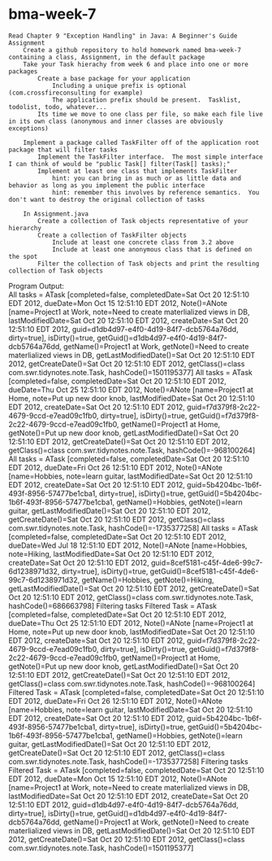 bma-week-7
==========

    Read Chapter 9 "Exception Handling" in Java: A Beginner's Guide
    Assignment
        Create a github repository to hold homework named bma-week-7 containing a class, Assignment, in the default package
        Take your Task hierachy from week 6 and place into one or more packages
            Create a base package for your application
                Including a unique prefix is optional (com.crossfireconsulting for example)
                The application prefix should be present.  Tasklist, todolist, todo, whatever...
            Its time we move to one class per file, so make each file live in its own class (anonymous and inner classes are obviously exceptions)
        
        Implement a package called TaskFilter off of the application root package that will filter tasks 
            Implement the TaskFilter interface.  The most simple interface I can think of would be "public Task[] filter(Task[] tasks);"
            Implement at least one class that implements TaskFilter 
                hint: you can bring in as much or as little data and behavior as long as you implement the public interface
                hint: remember this involves by reference semantics.  You don't want to destroy the original collection of tasks
        
        In Assignment.java
            Create a collection of Task objects representative of your hierarchy
            Create a collection of TaskFilter objects
                Include at least one concrete class from 3.2 above
                Include at least one anonymous class that is defined on the spot
            Filter the collection of Task objects and print the resulting collection of Task objects
            
            
Program Output:            
All tasks = ATask [completed=false, completedDate=Sat Oct 20 12:51:10 EDT 2012, dueDate=Mon Oct 15 12:51:10 EDT 2012, Note()=ANote [name=Project1 at Work, note=Need to create materlialized views in DB, lastModifiedDate=Sat Oct 20 12:51:10 EDT 2012, createDate=Sat Oct 20 12:51:10 EDT 2012, guid=d1db4d97-e4f0-4d19-84f7-dcb5764a76dd, dirty=true], isDirty()=true, getGuid()=d1db4d97-e4f0-4d19-84f7-dcb5764a76dd, getName()=Project1 at Work, getNote()=Need to create materlialized views in DB, getLastModifiedDate()=Sat Oct 20 12:51:10 EDT 2012, getCreateDate()=Sat Oct 20 12:51:10 EDT 2012, getClass()=class com.swr.tidynotes.note.Task, hashCode()=1501195377]
All tasks = ATask [completed=false, completedDate=Sat Oct 20 12:51:10 EDT 2012, dueDate=Thu Oct 25 12:51:10 EDT 2012, Note()=ANote [name=Project1 at Home, note=Put up new door knob, lastModifiedDate=Sat Oct 20 12:51:10 EDT 2012, createDate=Sat Oct 20 12:51:10 EDT 2012, guid=f7d379f8-2c22-4679-9ccd-e7ead09c1fb0, dirty=true], isDirty()=true, getGuid()=f7d379f8-2c22-4679-9ccd-e7ead09c1fb0, getName()=Project1 at Home, getNote()=Put up new door knob, getLastModifiedDate()=Sat Oct 20 12:51:10 EDT 2012, getCreateDate()=Sat Oct 20 12:51:10 EDT 2012, getClass()=class com.swr.tidynotes.note.Task, hashCode()=-968100264]
All tasks = ATask [completed=false, completedDate=Sat Oct 20 12:51:10 EDT 2012, dueDate=Fri Oct 26 12:51:10 EDT 2012, Note()=ANote [name=Hobbies, note=learn guitar, lastModifiedDate=Sat Oct 20 12:51:10 EDT 2012, createDate=Sat Oct 20 12:51:10 EDT 2012, guid=5b4204bc-1b6f-493f-8956-57477be1cba1, dirty=true], isDirty()=true, getGuid()=5b4204bc-1b6f-493f-8956-57477be1cba1, getName()=Hobbies, getNote()=learn guitar, getLastModifiedDate()=Sat Oct 20 12:51:10 EDT 2012, getCreateDate()=Sat Oct 20 12:51:10 EDT 2012, getClass()=class com.swr.tidynotes.note.Task, hashCode()=-1735377258]
All tasks = ATask [completed=false, completedDate=Sat Oct 20 12:51:10 EDT 2012, dueDate=Wed Jul 18 12:51:10 EDT 2012, Note()=ANote [name=Hobbies, note=Hiking, lastModifiedDate=Sat Oct 20 12:51:10 EDT 2012, createDate=Sat Oct 20 12:51:10 EDT 2012, guid=8cef5181-c45f-4de6-99c7-6d1238971d32, dirty=true], isDirty()=true, getGuid()=8cef5181-c45f-4de6-99c7-6d1238971d32, getName()=Hobbies, getNote()=Hiking, getLastModifiedDate()=Sat Oct 20 12:51:10 EDT 2012, getCreateDate()=Sat Oct 20 12:51:10 EDT 2012, getClass()=class com.swr.tidynotes.note.Task, hashCode()=686663798]
Filtering tasks
Filtered Task = ATask [completed=false, completedDate=Sat Oct 20 12:51:10 EDT 2012, dueDate=Thu Oct 25 12:51:10 EDT 2012, Note()=ANote [name=Project1 at Home, note=Put up new door knob, lastModifiedDate=Sat Oct 20 12:51:10 EDT 2012, createDate=Sat Oct 20 12:51:10 EDT 2012, guid=f7d379f8-2c22-4679-9ccd-e7ead09c1fb0, dirty=true], isDirty()=true, getGuid()=f7d379f8-2c22-4679-9ccd-e7ead09c1fb0, getName()=Project1 at Home, getNote()=Put up new door knob, getLastModifiedDate()=Sat Oct 20 12:51:10 EDT 2012, getCreateDate()=Sat Oct 20 12:51:10 EDT 2012, getClass()=class com.swr.tidynotes.note.Task, hashCode()=-968100264]
Filtered Task = ATask [completed=false, completedDate=Sat Oct 20 12:51:10 EDT 2012, dueDate=Fri Oct 26 12:51:10 EDT 2012, Note()=ANote [name=Hobbies, note=learn guitar, lastModifiedDate=Sat Oct 20 12:51:10 EDT 2012, createDate=Sat Oct 20 12:51:10 EDT 2012, guid=5b4204bc-1b6f-493f-8956-57477be1cba1, dirty=true], isDirty()=true, getGuid()=5b4204bc-1b6f-493f-8956-57477be1cba1, getName()=Hobbies, getNote()=learn guitar, getLastModifiedDate()=Sat Oct 20 12:51:10 EDT 2012, getCreateDate()=Sat Oct 20 12:51:10 EDT 2012, getClass()=class com.swr.tidynotes.note.Task, hashCode()=-1735377258]
Filtering tasks
Filtered Task = ATask [completed=false, completedDate=Sat Oct 20 12:51:10 EDT 2012, dueDate=Mon Oct 15 12:51:10 EDT 2012, Note()=ANote [name=Project1 at Work, note=Need to create materlialized views in DB, lastModifiedDate=Sat Oct 20 12:51:10 EDT 2012, createDate=Sat Oct 20 12:51:10 EDT 2012, guid=d1db4d97-e4f0-4d19-84f7-dcb5764a76dd, dirty=true], isDirty()=true, getGuid()=d1db4d97-e4f0-4d19-84f7-dcb5764a76dd, getName()=Project1 at Work, getNote()=Need to create materlialized views in DB, getLastModifiedDate()=Sat Oct 20 12:51:10 EDT 2012, getCreateDate()=Sat Oct 20 12:51:10 EDT 2012, getClass()=class com.swr.tidynotes.note.Task, hashCode()=1501195377]
    